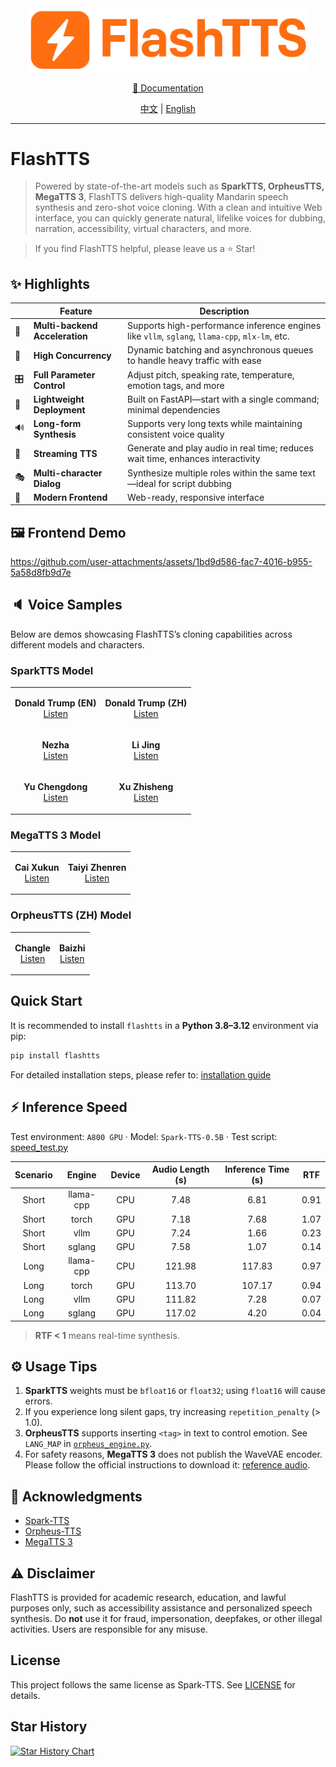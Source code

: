 <div align="center">
  <img src="docs/zh/_img/icon.png" width="450" alt="FlashTTS Logo"/>

[📘 Documentation](docs/en/README.MD)

[中文](README.MD) | [English](README_EN.MD)

</div>

---

# FlashTTS

> Powered by state-of-the-art models such as **SparkTTS, OrpheusTTS, MegaTTS 3**, FlashTTS delivers high-quality Mandarin speech synthesis and zero-shot voice cloning. With a clean and intuitive Web interface, you can quickly generate natural, lifelike voices for dubbing, narration, accessibility, virtual characters, and more.

> If you find FlashTTS helpful, please leave us a ⭐ Star!

## ✨ Highlights

|     | Feature                   | Description                                                                 |
|-----|---------------------------|-----------------------------------------------------------------------------|
| 🚀  | **Multi-backend Acceleration** | Supports high-performance inference engines like `vllm`, `sglang`, `llama-cpp`, `mlx-lm`, etc. |
| 🎯  | **High Concurrency**       | Dynamic batching and asynchronous queues to handle heavy traffic with ease   |
| 🎛️ | **Full Parameter Control** | Adjust pitch, speaking rate, temperature, emotion tags, and more             |
| 📱  | **Lightweight Deployment** | Built on FastAPI—start with a single command; minimal dependencies          |
| 🔊  | **Long-form Synthesis**    | Supports very long texts while maintaining consistent voice quality         |
| 🔄  | **Streaming TTS**          | Generate and play audio in real time; reduces wait time, enhances interactivity |
| 🎭  | **Multi-character Dialog** | Synthesize multiple roles within the same text—ideal for script dubbing      |
| 🎨  | **Modern Frontend**        | Web-ready, responsive interface                                             |

## 🖼️ Frontend Demo

https://github.com/user-attachments/assets/1bd9d586-fac7-4016-b955-5a58d8fb9d7e

## 🔈 Voice Samples

Below are demos showcasing FlashTTS’s cloning capabilities across different models and characters.

### SparkTTS Model

<table>
<tr>
<td align="center">

**Donald Trump (EN)**  
[Listen](https://github.com/user-attachments/assets/79d4d1d1-5579-4ddb-8092-500b3db05d45)

</td>
<td align="center">

**Donald Trump (ZH)**  
[Listen](https://github.com/user-attachments/assets/262f4306-4a0f-4735-b4e7-708cd3193324)

</td>
</tr>
<tr>
<td align="center">

**Nezha**  
[Listen](https://github.com/user-attachments/assets/4743778b-63c7-4c42-95b2-636828364d67)

</td>
<td align="center">

**Li Jing**  
[Listen](https://github.com/user-attachments/assets/b5a51fa9-c5a1-4f39-bbf8-09e73b2c1936)

</td>
</tr>
<tr>
<td align="center">

**Yu Chengdong**  
[Listen](https://github.com/user-attachments/assets/1cd5f156-010d-4bc9-8e99-f37def54b99f)

</td>
<td align="center">

**Xu Zhisheng**  
[Listen](https://github.com/user-attachments/assets/f197ac39-5928-4ead-83d7-071b1bf5f974)

</td>
</tr>
</table>

### MegaTTS 3 Model

<table>
<tr>
<td align="center">

**Cai Xukun**  
[Listen](https://github.com/user-attachments/assets/bcb48ead-f157-45d7-8060-cbccf418f0ed)

</td>
<td align="center">

**Taiyi Zhenren**  
[Listen](https://github.com/user-attachments/assets/73edbd6b-ece3-4e22-95a2-53b7c4e45346)

</td>
</tr>
</table>

### OrpheusTTS (ZH) Model

<table>
<tr>
<td align="center">

**Changle**  
[Listen](https://github.com/user-attachments/assets/271bd5a3-dd56-430a-87d0-ebea0e397a89)

</td>
<td align="center">

**Baizhi**  
[Listen](https://github.com/user-attachments/assets/e012c580-840f-401c-99f5-665c72f6b89f)

</td>
</tr>
</table>

## Quick Start

It is recommended to install `flashtts` in a **Python 3.8–3.12** environment via pip:

```bash
pip install flashtts
```

For detailed installation steps, please refer to: [installation guide](docs/zh/get_started/installation.md)

## ⚡ Inference Speed

Test environment: `A800 GPU` · Model: `Spark-TTS-0.5B` · Test script: [speed_test.py](examples/speed_test.py)

| Scenario | Engine      | Device | Audio Length (s) | Inference Time (s) | RTF  |
|:--------:|:-----------:|:------:|:----------------:|:------------------:|:----:|
| Short    | llama-cpp   | CPU    | 7.48             | 6.81               | 0.91 |
| Short    | torch       | GPU    | 7.18             | 7.68               | 1.07 |
| Short    | vllm        | GPU    | 7.24             | 1.66               | 0.23 |
| Short    | sglang      | GPU    | 7.58             | 1.07               | 0.14 |
| Long     | llama-cpp   | CPU    | 121.98           | 117.83             | 0.97 |
| Long     | torch       | GPU    | 113.70           | 107.17             | 0.94 |
| Long     | vllm        | GPU    | 111.82           | 7.28               | 0.07 |
| Long     | sglang      | GPU    | 117.02           | 4.20               | 0.04 |

> **RTF < 1** means real-time synthesis.

## ⚙️ Usage Tips

1. **SparkTTS** weights must be `bfloat16` or `float32`; using `float16` will cause errors.  
2. If you experience long silent gaps, try increasing `repetition_penalty` (> 1.0).  
3. **OrpheusTTS** supports inserting `<tag>` in text to control emotion. See `LANG_MAP` in [`orpheus_engine.py`](flashtts/engine/orpheus_engine.py).  
4. For safety reasons, **MegaTTS 3** does not publish the WaveVAE encoder. Please follow the official instructions to download it: [reference audio](https://drive.google.com/drive/folders/1QhcHWcy20JfqWjgqZX1YM3I6i9u4oNlr).

## 🤝 Acknowledgments

- [Spark-TTS](https://github.com/SparkAudio/Spark-TTS)  
- [Orpheus-TTS](https://github.com/canopyai/Orpheus-TTS)  
- [MegaTTS 3](https://github.com/bytedance/MegaTTS3)  

## ⚠️ Disclaimer

FlashTTS is provided for academic research, education, and lawful purposes only, such as accessibility assistance and personalized speech synthesis. Do **not** use it for fraud, impersonation, deepfakes, or other illegal activities. Users are responsible for any misuse.

## License

This project follows the same license as Spark-TTS. See [LICENSE](https://github.com/SparkAudio/Spark-TTS/blob/main/LICENSE) for details.

## Star History

[![Star History Chart](https://api.star-history.com/svg?repos=FlashTTS/FlashTTS&type=Date)](https://www.star-history.com/#FlashTTS/FlashTTS&Date)